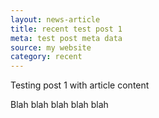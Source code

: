 ```yaml
---
layout: news-article
title: recent test post 1
meta: test post meta data
source: my website
category: recent
---
```


Testing post 1 with article content 

Blah blah blah blah blah 